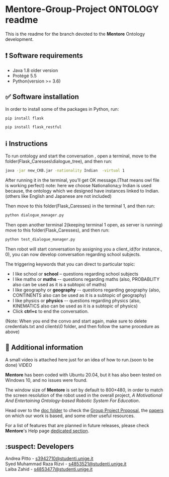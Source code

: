 # Mentore-Group-Project ONTOLOGY  readme

This is the readme for the branch devoted to the **Mentore** Ontology development.

## :exclamation: Software requirements

* Java 1.8 older version
*	Protégé 5.5
*	Python(version >= 3.6)


## :white_check_mark: Software installation

In order to install some of the packages in Python, run:

```bash
pip install flask
```
```bash
pip install flask_restful
```


## :information_source: Instructions

To run ontology and start the conversation , open a terminal, move to the folder(Flask_Caresses\dialogue_tree), and then run: 

```bash
java -jar new_CKB.jar -nationality Indian  -virtual 1
```

After running it in the terminal, you’ll get OK message.(That means owl file is working perfect)
note: here we choose Nationaliona;y Indian is used because, the ontology which we designed have instances linked to Indian.(others like English and Japanese are not included)

Then move to this folder(Flask_Caresses) in the terminal 1, and then run:
```bash
python dialogue_manager.py 
```

Then open another terminal 2(keeping terminal 1 open, as server is running) move to this folder(Flask_Caresses), and then run:
```bash
python test_dialogue_manager.py 
```

Then robot will start conversation by assigning you a client_id(for instance., 0), you can now develop conversation regarding school subjects.

The triggering keywords that you can direct to particular topic:

* I like school or **school** – questions regarding school subjects
* I like maths or **maths** -- questions regarding maths (also, PROBABLITY also can be used as it is a subtopic of maths)
* I like geography or **geography** -- questions regarding geography (also, CONTINENTS also can be used as it is a subtopic of geography)
* I like physics or **physics** -- questions regarding physics (also, KINEMATICS also can be used as it is a subtopic of physics)
* Click **ctrl+c** to end the conversation.

(Note: When you end the convo and start again, make sure to delete credentials.txt and clients\0 folder, and then follow the same procedure as above)

## 📰 Additional information
A small video is attached here just for an idea of how to run.(soon to be done)
VIDEO





**Mentore** has been coded with Ubuntu 20.04, but it has also been tested on Windows 10, and no issues were found.  

The window size of **Mentore** is set by default to 800×480, in order to match the screen resolution of the robot used in the overall project, *A Motivational And Entertaining Ontology-based Robotic System For Education*.  

Head over to the [doc folder](https://github.com/andreabradpitto/Mentore-Group-Project/tree/GUI/doc) to check the [Group Project Proposal](https://github.com/andreabradpitto/Mentore-Group-Project/tree/GUI/doc/Group%20Project%20proposal.docx), the [papers](https://github.com/andreabradpitto/Mentore-Group-Project/tree/GUI/doc/papers) on which our work is based, and some other useful resources.  
  
For a list of features that are planned in future releases, please check **Mentore**'s Help page [dedicated section](https://github.com/andreabradpitto/Mentore-Group-Project/blob/GUI/guide/help.md#features-that-will-be-supported-in-the-future).

## :suspect: Developers

Andrea Pitto - s3942710@studenti.unige.it  
Syed Muhammad Raza Rizvi - s4853521@studenti.unige.it  
Laiba Zahid - s4853477@studenti.unige.it

